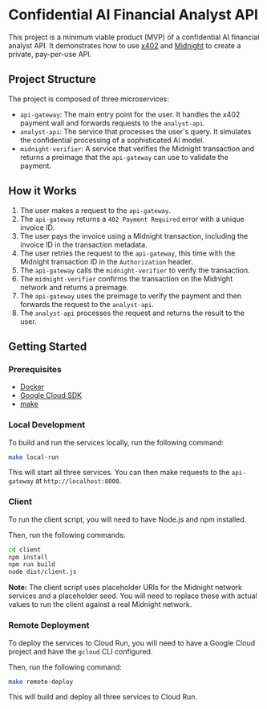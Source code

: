 # Confidential AI Financial Analyst API

This project is a minimum viable product (MVP) of a confidential AI financial analyst API. It demonstrates how to use [x402](https://github.com/lightningnetwork/l402) and [Midnight](https://www.midnight.network/) to create a private, pay-per-use API.

## Project Structure

The project is composed of three microservices:

*   `api-gateway`: The main entry point for the user. It handles the x402 payment wall and forwards requests to the `analyst-api`.
*   `analyst-api`: The service that processes the user's query. It simulates the confidential processing of a sophisticated AI model.
*   `midnight-verifier`: A service that verifies the Midnight transaction and returns a preimage that the `api-gateway` can use to validate the payment.

## How it Works

1.  The user makes a request to the `api-gateway`.
2.  The `api-gateway` returns a `402 Payment Required` error with a unique invoice ID.
3.  The user pays the invoice using a Midnight transaction, including the invoice ID in the transaction metadata.
4.  The user retries the request to the `api-gateway`, this time with the Midnight transaction ID in the `Authorization` header.
5.  The `api-gateway` calls the `midnight-verifier` to verify the transaction.
6.  The `midnight-verifier` confirms the transaction on the Midnight network and returns a preimage.
7.  The `api-gateway` uses the preimage to verify the payment and then forwards the request to the `analyst-api`.
8.  The `analyst-api` processes the request and returns the result to the user.

## Getting Started

### Prerequisites

*   [Docker](https.docs.docker.com/get-docker/)
*   [Google Cloud SDK](https://cloud.google.com/sdk/docs/install)
*   [make](https://www.gnu.org/software/make/)

### Local Development

To build and run the services locally, run the following command:

```bash
make local-run
```

This will start all three services. You can then make requests to the `api-gateway` at `http://localhost:8000`.

### Client

To run the client script, you will need to have Node.js and npm installed.

Then, run the following commands:

```bash
cd client
npm install
npm run build
node dist/client.js
```

**Note:** The client script uses placeholder URIs for the Midnight network services and a placeholder seed. You will need to replace these with actual values to run the client against a real Midnight network.

### Remote Deployment

To deploy the services to Cloud Run, you will need to have a Google Cloud project and have the `gcloud` CLI configured.

Then, run the following command:

```bash
make remote-deploy
```

This will build and deploy all three services to Cloud Run.
